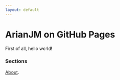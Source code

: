 ```yaml
---
layout: default
---
```

# ArianJM on GitHub Pages

First of all, hello world!

### Sections
[About](https://arianjm.github.io/about/).